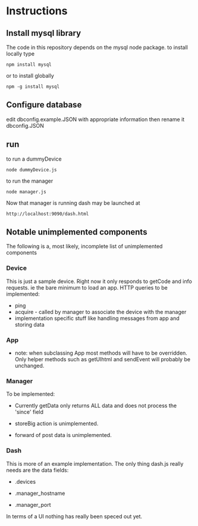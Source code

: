 Instructions
============

Install mysql library
---------------------

The code in this repository depends on the mysql node package. to install
locally type


    npm install mysql


or to install globally

    npm -g install mysql

Configure database
------------------

edit dbconfig.example.JSON with appropriate information then rename it
dbconfig.JSON

run
---

to run a dummyDevice

    node dummyDevice.js

to run the manager

    node manager.js

Now that manager is running dash may be launched at

    http://localhost:9090/dash.html

Notable unimplemented components
--------------------------------

The following is a, most likely, incomplete list of unimplemented components

### Device

This is just a sample device. Right now it only responds to getCode and info
requests.  ie the bare minimum to load an app.
HTTP queries to be implemented:
-   ping 
-   acquire - called by manager to associate the device with the manager
-   implementation specific stuff like handling messages from app and storing data

### App

-   note: when subclassing App most methods will have to be overridden.  Only helper methods such as getUIhtml and sendEvent will probably be unchanged.

### Manager

To be implemented:

-   Currently getData only returns ALL data and does not process the 'since'
    field
    
-   storeBig action is unimplemented.

-   forward of post data is unimplemented.

### Dash

This is more of an example implementation.  The only thing dash.js really needs
are the data fields:

-   .devices

-   .manager_hostname

-   .manager_port

In terms of a UI nothing has really been speced out yet.


